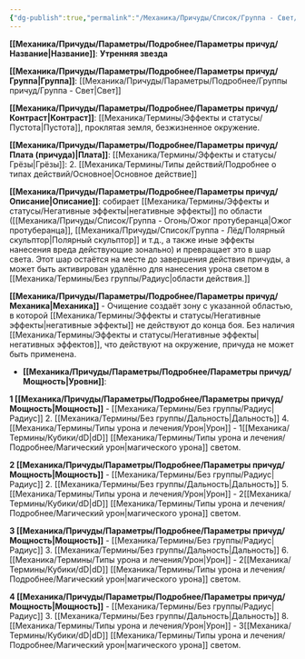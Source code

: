 ```yaml
---
{"dg-publish":true,"permalink":"/Механика/Причуды/Список/Группа - Свет/Утренняя звезда/","noteIcon":"","created":"2025-09-07T13:19:24.247+03:00","updated":"2025-09-11T14:07:34.359+03:00"}
---
```




**[[Механика/Причуды/Параметры/Подробнее/Параметры причуд/Название\|Название]]**: **Утренняя звезда**

**[[Механика/Причуды/Параметры/Подробнее/Параметры причуд/Группа\|Группа]]**: [[Механика/Причуды/Параметры/Подробнее/Группы причуд/Группа - Свет\|Свет]] 

**[[Механика/Причуды/Параметры/Подробнее/Параметры причуд/Контраст\|Контраст]]**: [[Механика/Термины/Эффекты и статусы/Пустота\|Пустота]], проклятая земля, безжизненное окружение.

**[[Механика/Причуды/Параметры/Подробнее/Параметры причуд/Плата (причуда)\|Плата]]**: [[Механика/Термины/Эффекты и статусы/Грёзы\|Грёзы]]: 2. [[Механика/Термины/Типы действий/Подробнее о типах действий/Основное\|Основное действие]]

**[[Механика/Причуды/Параметры/Подробнее/Параметры причуд/Описание\|Описание]]**: собирает [[Механика/Термины/Эффекты и статусы/Негативные эффекты\|негативные эффекты]] по области ([[Механика/Причуды/Список/Группа - Огонь/Ожог протуберанца\|Ожог протуберанца]], [[Механика/Причуды/Список/Группа - Лёд/Полярный скульптор\|Полярный скульптор]] и т.д., а также иные эффекты нанесения вреда действующие зонально) и превращает это в шар света. Этот шар остаётся на месте до завершения действия причуды, а может быть активирован удалённо для нанесения урона светом в [[Механика/Термины/Без группы/Радиус\|области действия.]] 

**[[Механика/Причуды/Параметры/Подробнее/Параметры причуд/Механика\|Механика]]** - Очищение  создаёт зону с указанной областью, в которой [[Механика/Термины/Эффекты и статусы/Негативные эффекты\|негативные эффекты]] не действуют до конца боя. Без наличия [[Механика/Термины/Эффекты и статусы/Негативные эффекты\|негативных эффектов]], что действуют на окружение, причуда не может быть применена. 


- **[[Механика/Причуды/Параметры/Подробнее/Параметры причуд/Мощность\|Уровни]]**:

**1 [[Механика/Причуды/Параметры/Подробнее/Параметры причуд/Мощность\|Мощность]]** - [[Механика/Термины/Без группы/Радиус\|Радиус]] 2. [[Механика/Термины/Без группы/Дальность\|Дальность]] 4. [[Механика/Термины/Типы урона и лечения/Урон\|Урон]] - 1[[Механика/Термины/Кубики/dD\|dD]] [[Механика/Термины/Типы урона и лечения/Подробнее/Магический урон\|магического урона]] светом.

**2 [[Механика/Причуды/Параметры/Подробнее/Параметры причуд/Мощность\|Мощность]]** - [[Механика/Термины/Без группы/Радиус\|Радиус]] 2. [[Механика/Термины/Без группы/Дальность\|Дальность]] 5. [[Механика/Термины/Типы урона и лечения/Урон\|Урон]] - 2[[Механика/Термины/Кубики/dD\|dD]] [[Механика/Термины/Типы урона и лечения/Подробнее/Магический урон\|магического урона]] светом.

**3 [[Механика/Причуды/Параметры/Подробнее/Параметры причуд/Мощность\|Мощность]]** - [[Механика/Термины/Без группы/Радиус\|Радиус]] 3. [[Механика/Термины/Без группы/Дальность\|Дальность]] 6. [[Механика/Термины/Типы урона и лечения/Урон\|Урон]] - 2[[Механика/Термины/Кубики/dD\|dD]] [[Механика/Термины/Типы урона и лечения/Подробнее/Магический урон\|магического урона]] светом.

**4 [[Механика/Причуды/Параметры/Подробнее/Параметры причуд/Мощность\|Мощность]]** - [[Механика/Термины/Без группы/Радиус\|Радиус]] 3. [[Механика/Термины/Без группы/Дальность\|Дальность]] 8. [[Механика/Термины/Типы урона и лечения/Урон\|Урон]] - 3[[Механика/Термины/Кубики/dD\|dD]] [[Механика/Термины/Типы урона и лечения/Подробнее/Магический урон\|магического урона]] светом.